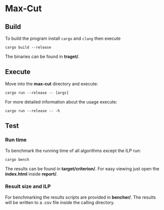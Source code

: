 # Max-Cut

## Build

To build the program install `cargo` and `clang` then execute
```
cargo build --release
```

The binaries can be found in **traget/**.


## Execute

Move into the **max-cut** directory and execute:
```
cargo run --release -- [args]
```

For more detailed information about the usage execute:
```
cargo run --release -- -h
```

## Test

### Run time

To benchmark the running time of all algorithms except the ILP run:
```
cargo bench
```
The results can be found in **target/criterion/**.
For easy viewing just open the **index.html** inside **report/**.

### Result size and ILP

For benchmarking the results scripts are provided in **bencher/**.
The results will be written to a .csv file inside the calling directory.
